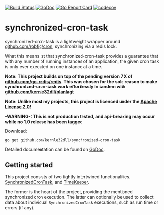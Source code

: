 [![Build Status](https://travis-ci.com/kernle32dll/synchronized-cron-task.svg?branch=master)](https://travis-ci.com/kernle32dll/synchronized-cron-task)
[![GoDoc](https://godoc.org/github.com/kernle32dll/synchronized-cron-task?status.svg)](http://godoc.org/github.com/kernle32dll/synchronized-cron-task)
[![Go Report Card](https://goreportcard.com/badge/github.com/kernle32dll/synchronized-cron-task)](https://goreportcard.com/report/github.com/kernle32dll/synchronized-cron-task)
[![codecov](https://codecov.io/gh/kernle32dll/synchronized-cron-task/branch/master/graph/badge.svg)](https://codecov.io/gh/kernle32dll/synchronized-cron-task)

# synchronized-cron-task

synchronized-cron-task is a lightweight wrapper around [github.com/robfig/cron](https://github.com/robfig/cron), synchronizing via a redis lock.

What this means ist that synchronized-cron-task provides a guarantee that with any number of running instances of an application, the given cron task
is only ever executed on one instance at a time.

**Note: This project builds on top of the pending version 7.X of [github.com/go-redis/redis](https://github.com/go-redis/redis). This was
chosen for the sole reason to make synchronized-cron-task work effortlessly in tandem with [github.com/kernle32dll/planlagt](https://github.com/kernle32dll/planlagt)**

**Note: Unlike most my projects, this project is licenced under the [Apache License 2.0](./LICENSE)!**

**-WARNING-: This is not production tested, and api-breaking may occur while no 1.0 release has been tagged**

Download:

```
go get github.com/kernle32dll/synchronized-cron-task
```

Detailed documentation can be found on [GoDoc](https://godoc.org/github.com/kernle32dll/synchronized-cron-task).

## Getting started

This project consists of two tightly intertwined functionalities. [SynchronizedCronTask](./synchronized_cron_task.go), and [TimeKeeper](./timekeeper/time_keeper.go).

The former is the heart of the project, providing the mentioned synchronized cron execution. The latter can optionally be used to collect data
about individual `SynchronizedCronTask` executions, such as run time or errors (if any).
